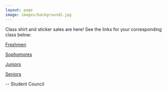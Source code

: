 ```yaml
---
layout: page
image: images/background2.jpg
---
```

Class shirt and sticker sales are here! See the links for your corresponding class below:

[Freshmen](https://austinisd.schoolcashonline.com/Fee/Details/22689/63/False/True)
<img src="{{ '/images/2021freshmenshirts.png' | absolute_url }}" alt="">

[Sophomores](https://austinisd.schoolcashonline.com/Fee/Details/22690/63/False/True)
<img src="{{ '/images/2021sophomoreshirts.png' | absolute_url }}" alt="">

[Juniors](https://austinisd.schoolcashonline.com/Fee/Details/22694/63/False/True)
<img src="{{ '/images/2021juniorshirts.png' | absolute_url }}" alt="">

[Seniors](https://austinisd.schoolcashonline.com/Fee/Details/22695/63/False/True)
<img src="{{ '/images/2021seniorshirts.png' | absolute_url }}" alt="">

-- Student Council
